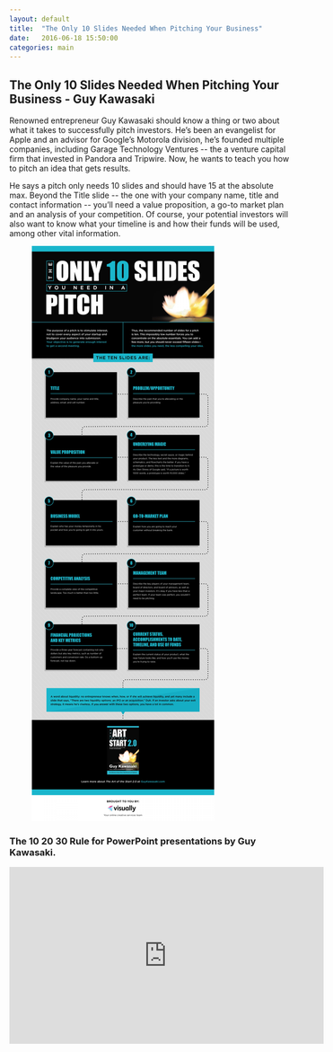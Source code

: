 ```yaml
---
layout: default
title:  "The Only 10 Slides Needed When Pitching Your Business"
date:   2016-06-18 15:50:00
categories: main
---
```


<h2><span>The Only 10 Slides Needed When Pitching Your Business - Guy Kawasaki</span></h2>

Renowned entrepreneur Guy Kawasaki should know a thing or two about what it takes to successfully pitch investors. He’s been an evangelist for Apple and an advisor for Google’s Motorola division, he’s founded multiple companies, including Garage Technology Ventures -- the a venture capital firm that invested in Pandora and Tripwire. Now, he wants to teach you how to pitch an idea that gets results.

He says a pitch only needs 10 slides and should have 15 at the absolute max. Beyond the Title slide -- the one with your company name, title and contact information -- you’ll need a value proposition, a go-to market plan and an analysis of your competition. Of course, your potential investors will also want to know what your timeline is and how their funds will be used, among other vital information.


<figure><img src="/images/GuyKawasaki.jpg" title="GuyKawasaki"></figure>


<h3>The 10 20 30 Rule for PowerPoint presentations by Guy Kawasaki.</h3>

<div class="video-container"><iframe width="560" height="315" src="https://www.youtube.com/embed/-M13SObffog?rel=0&amp;showinfo=0" frameborder="0" allowfullscreen></iframe></div>


